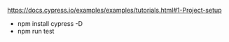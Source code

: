 https://docs.cypress.io/examples/examples/tutorials.html#1-Project-setup

- npm install cypress -D
- npm run test
